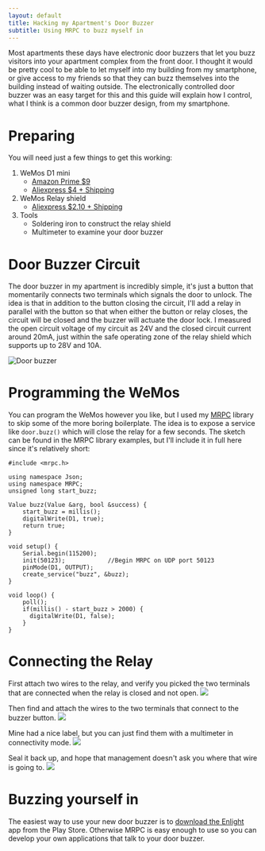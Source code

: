 ```yaml
---
layout: default
title: Hacking my Apartment's Door Buzzer
subtitle: Using MRPC to buzz myself in
---
```


Most apartments these days have electronic door buzzers that let you buzz
visitors into your apartment complex from the front door. I thought it would
be pretty cool to be able to let myself into my building from my smartphone,
or give access to my friends so that they can buzz themselves into the building
instead of waiting outside. The electronically controlled door buzzer was an easy
target for this and this guide will explain how I control, what I think is a common
door buzzer design, from my smartphone.

Preparing
==========
You will need just a few things to get this working:

1. WeMos D1 mini
    * [Amazon Prime $9](https://www.amazon.com/gp/product/B01N3P763C/ref=as_li_tl?ie=UTF8&tag=alexsherman04-20&camp=1789&creative=9325&linkCode=as2&creativeASIN=B01N3P763C&linkId=570b4a1e461b4eeefa4a6072ad151873)
    * [Aliexpress $4 + Shipping](https://www.aliexpress.com/store/product/D1-mini-Mini-NodeMcu-4M-bytes-Lua-WIFI-Internet-of-Things-development-board-based-ESP8266/1331105_32529101036.html?spm=2114.12010612.0.0.29GMBm)
2. WeMos Relay shield
    * [Aliexpress $2.10 + Shipping](https://www.aliexpress.com/store/product/Relay-Shield-for-WeMos-D1-mini-button/1331105_32596395175.html)
3. Tools
    * Soldering iron to construct the relay shield
    * Multimeter to examine your door buzzer

Door Buzzer Circuit
=========
The door buzzer in my apartment is incredibly simple, it's just a button that momentarily
connects two terminals which signals the door to unlock. The idea is that in addition
to the button closing the circuit, I'll add a relay in parallel with the button
so that when either the button or relay closes, the circuit will be closed and the buzzer
will actuate the door lock. I measured the open circuit voltage of my circuit as 24V
and the closed circuit current around 20mA, just within the safe operating zone of
the relay shield which supports up to 28V and 10A.

![Door buzzer](http://i.imgur.com/lvc7Iwt.png)

Programming the WeMos
==========
You can program the WeMos however you like, but I used my [MRPC](https://github.com/alex-sherman/mrpc)
library to skip some of the more boring boilerplate. The idea is to expose a service like `door.buzz()`
which will close the relay for a few seconds. The sketch can be found in the MRPC library examples, 
but I'll include it in full here since it's relatively short:

    #include <mrpc.h>

    using namespace Json;
    using namespace MRPC;
    unsigned long start_buzz;

    Value buzz(Value &arg, bool &success) {
        start_buzz = millis();
        digitalWrite(D1, true);
        return true;
    }

    void setup() {
        Serial.begin(115200);
        init(50123);            //Begin MRPC on UDP port 50123
        pinMode(D1, OUTPUT);
        create_service("buzz", &buzz);
    }

    void loop() {
        poll();
        if(millis() - start_buzz > 2000) {
          digitalWrite(D1, false);
        }
    }


Connecting the Relay
==========
First attach two wires to the relay, and verify you picked the two terminals that are connected when the relay is closed and not open.
![](http://i.imgur.com/GFJZHnm.jpg)

Then find and attach the wires to the two terminals that connect to the buzzer button.
![](http://i.imgur.com/4EUrbu7.jpg)

Mine had a nice label, but you can just find them with a multimeter in connectivity mode.
![](http://i.imgur.com/jtmGt4P.jpg)

Seal it back up, and hope that management doesn't ask you where that wire is going to.
![](http://i.imgur.com/dVoMh1L.jpg)

Buzzing yourself in
============
The easiest way to use your new door buzzer is to [download the Enlight](https://play.google.com/store/apps/details?id=com.fewsteet.enlight)
app from the Play Store. Otherwise MRPC is easy enough to use so you can develop your own applications that talk to your door buzzer.